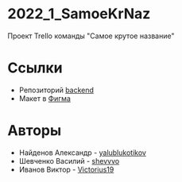 # 2022_1_SamoeKrNaz
Проект Trello команды "Самое крутое название"

# Ссылки

+ Репозиторий [backend](https://github.com/go-park-mail-ru/2022_1_SamoeKrNaz)
+ Макет в [Фигма](https://www.figma.com/file/STxRD8eHottP3xwMk0VjBK/Planexa?node-id=197%3A98)

# Авторы

+ Найденов Александр - [yalublukotikov](https://github.com/yalublukotikov)
+ Шевченко Василий - [shevvvo](https://github.com/shevvvo)
+ Иванов Виктор - [Victorius19](https://github.com/Victorius19)